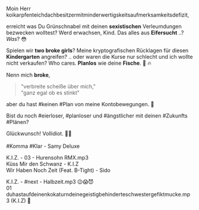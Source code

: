 Moin Herr<br/>
koikarpfenteichdachbesitzermitminderwertigskeitsaufmerksamkeitsdefizit,

erreicht was Du Grünschnabel mit deinen **sexistischen** Verleumdungen bezwecken wolltest? Werd erwachsen, Kind. Das alles aus **Eifersucht** ..? *Was*? 😳

Spielen wir **two broke girls**? Meine kryptografischen Rücklagen für diesen **Kindergarten** angreifen? .. oder waren die Kurse nur schlecht und ich wollte nicht verkaufen? Who cares. **Planlos** wie deine **Fische**. 🐠 🔥

Nenn mich **broke**,<br>
> "verbreite scheiße über mich,"<br>
> "ganz egal ob es stinkt"<br>

aber du hast #keinen #Plan von meine Kontobewegungen. 🦈<br>

Bist du noch #eierloser, #planloser und #ängstlicher mit deinen #Zukunfts #Plänen?

Glückwunsch! Vollidiot. 🤦‍♂️
<br/><br/>
#Komma #Klar - Samy Deluxe

K.I.Z. - 03 - Hurensohn RMX.mp3<br/>
Küss Mir den Schwanz - K.I.Z<br/>
Wir Haben Noch Zeit (Feat. B-Tight) - Sido

K.I.Z. - #next - Halbzeit.mp3 😉😱😈<br/>
01<br/>
duhastaufdeinenkokaturndeinegeistigbehinderteschwestergefiktmucke.mp3 (K.I.Z) 👋
